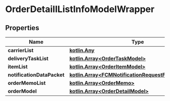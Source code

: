 
# OrderDetailIListInfoModelWrapper

## Properties
Name | Type | Description | Notes
------------ | ------------- | ------------- | -------------
**carrierList** | [**kotlin.Any**](kotlin.Any.md) |  |  [optional]
**deliveryTaskList** | [**kotlin.Array&lt;OrderTaskModel&gt;**](OrderTaskModel.md) |  |  [optional]
**itemList** | [**kotlin.Array&lt;OrderItemModel&gt;**](OrderItemModel.md) |  |  [optional]
**notificationDataPacket** | [**kotlin.Array&lt;FCMNotificationRequestForSingleDevice&gt;**](FCMNotificationRequestForSingleDevice.md) |  |  [optional]
**orderMemoList** | [**kotlin.Array&lt;OrderMemo&gt;**](OrderMemo.md) |  |  [optional]
**orderModel** | [**kotlin.Array&lt;OrderDetailModel&gt;**](OrderDetailModel.md) |  |  [optional]



